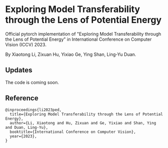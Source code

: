 # Exploring Model Transferability through the Lens of Potential Energy
Official pytorch implementation of "Exploring Model Transferability through the Lens of Potential Energy" in International Conference on Computer Vision (ICCV) 2023.

By Xiaotong Li, Zixuan Hu, Yixiao Ge, Ying Shan, Ling-Yu Duan.

## Updates
The code is coming soon.

## Reference
```
@inproceedings{li2023ped,
  title={Exploring Model Transferability through the Lens of Potential Energy},
  author={Li, Xiaotong and Hu, Zixuan and Ge, Yixiao and Shan, Ying and Duan, Ling-Yu},
  booktitle={International Conference on Computer Vision},
  year={2023},
}
```
